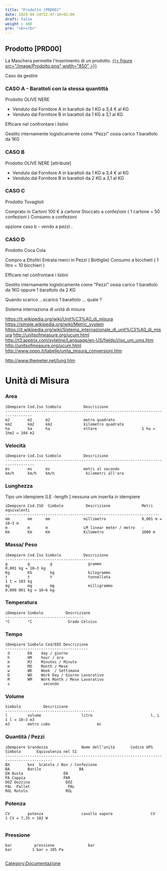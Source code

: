 ```yaml
---
title: "Prodotto [PRDOO]"
date: 2020-04-24T22:47:10+02:00
draft: false
weight : 460
pre: "<b></b>"
---
```


## Prodotto [PRD00]
La Maschera permette l'inserimento di un prodotto.
[{{< figure src="/image/Prodotto.png"  width="850"  >}}](/image/Prodotto.png)

Caso da gestire

### CASO A - Barattoli con la stessa quantittà
Prodotto OLIVE NERE 

* Venduto dal Fornitore A in barattoli da 1 KG  a 3,4 € al KG 
* Venduto dal Fornitore B in barattoli da 1 KG  a 3,1 al KG

Efficare nel confrontare i listini 

Gestito internamente logisticamente come "Pezzi" 
ossia carico 1 barattolo da 1KG 

### CASO B

Prodotto OLIVE NERE  [attribute]

* Venduto dal Fornitore A in barattoli da 1 KG  a 3,4 € al KG 
* Venduto dal Fornitore B in barattoli da 2 KG a 3,1 al KG

### CASO C 

Prodotto Tovaglioli 

Comprato in Cartoni  100 € a cartone 
Stoccato a confezioni   ( 1 cartone = 50 confezioni ) 
Consumo a confezioni

opzione caso b  - vendo a pezzi .

### CASO D

Prodotto Coca Cola

Compro a Ettolitri
Entrata merci in Pezzi ( Bottiglie)
Consumo a bicchieti ( 1 litro = 10 bicchieri )


Efficare nel confrontare i listini 

Gestito internamente logisticamente come "Pezzi" 
 ossia carico 1 barattolo da 1KG 
 oppure 1 barattolo da 2 KG

Quando scarico ...scarico 1 barattolo ... quale ?

Sistema internaziona di unità di misura

<https://it.wikipedia.org/wiki/Unit%C3%A0_di_misura>
<https://simple.wikipedia.org/wiki/Metric_system>
<https://it.wikipedia.org/wiki/Sistema_internazionale_di_unit%C3%A0_di_misura>
<http://unitsofmeasure.org/ucum.html>
<http://t3.apptrix.com/syteline/Language/en-US/fields/i/iso_um_ums.htm>
<http://unitsofmeasure.org/ucum.html>
<http://www.oppo.it/tabelle/unita_misura_conversioni.htm>

<http://www.themeter.net/lung.htm>

Unità di Misura
===============

### Area
`iDempiere Cod.Iso Simbolo          Descrizione`  
`----------------------------------------------------------------------------------`  
`m2        m2      m2               metro quadrato`  
`km2       km2     km2              kilometro quadrato   `  
`ha        ha      ha               ettare                    1 ha = 1hm2 = 104 m2`

### Velocità
`iDempiere Cod.Iso Simbolo          Descrizione`  
`-----------------------------------------------------------------------------------`  
`ms        ms      ms               metri al secondo`  
`km/h      km/h    km/h              kilometri all'ora`

### Lunghezza
Tipo um idempiere \[LE -length \] nessuna um inserita in idempiere

`iDempiere Cod.ISO  Simbolo          Descrizione              Metri equivalenti`  
`---------------------------------------------------------------------`  
`mm        mm      mm               millimetro                0,001 m = 10−3 m`  
`m         m       m                LM linear meter / metro   -`  
`Km        Km      Km               Kilometro                 1000 m`

### Massa/ Peso
`iDempiere Cod.Iso Simbolo          Descrizione`  
`----------------------------------------`  
`g         g         g                grammo                                         0,001 kg = 10−3 kg`  
`Kg        KG        kg               kilogrammo`  
`t         t         t                tonnellata                                   1 t = 103 kg`  
`mg        mg        mg               milligrammo                                  0,000 001 kg = 10−6 kg`

### Temperatura
`iDempiere Simbolo          Descrizione`  
`-----------------------------------`  
`°C        °C                Grado Celsius`

### Tempo
`iDempiere Simbolo Cod/EDI Descrizione`  
`-------------------------------------`  
` d        DA    day / giorno`  
` h        HR    hour / ora`  
` m        MJ    Minutes / Minuto`  
` m        MO    Month / Mese`  
` w        WK    Week  / Settimana`  
` D        WD    Work Day / Giorno Lavorativo`  
` M        WM    Work Month / Mese Lavorativo`  
` s               secondo`

### Volume
`Simbolo          Descrizione`  
`----------------------------------------`  
`l         volume                  litro                          l, L        1 l = 10−3 m3`  
`m3        metro cubo                     mc`

### Quantità / Pezzi
`iDempiere Grandezza               Nome dell’unità       Codice UPS        Simbolo       Equivalenza nel SI`  
`-------------------------------------------------------------------------------------------`  
`BX        box  Scatola / Box / Confezione`  
`BA        Barile                 BA`  
`EN Busta                  EN`  
`PA Coppia                 PAR`  
`DOZ Dozzina                DOZ`  
`PAL  Pallet                 PAL`  
`ROL Rotolo                 ROL`

### Potenza
`CV        potenza                 cavallo vapore                 CV          1 CV = 7,35 × 102 W`  
`                                 `

### Pressione
`bar          pressione               bar                            bar         1 bar = 105 Pa`  
`                                 `

[Category:Documentazione]

[Category:Documentazione]: Category:Documentazione "wikilink"



